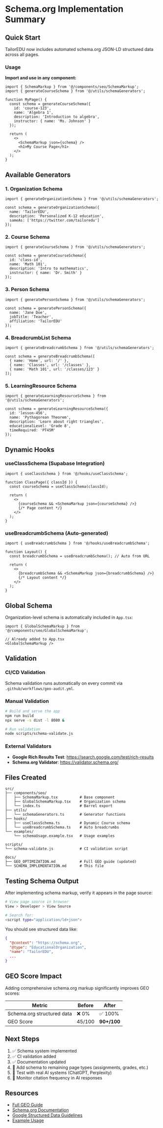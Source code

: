 # Schema.org Implementation Summary

## Quick Start

TailorEDU now includes automated schema.org JSON-LD structured data across all pages.

### Usage

**Import and use in any component:**

```tsx
import { SchemaMarkup } from '@/components/seo/SchemaMarkup';
import { generateCourseSchema } from '@/utils/schemaGenerators';

function MyPage() {
  const schema = generateCourseSchema({
    id: 'course-123',
    name: 'Algebra 1',
    description: 'Introduction to algebra',
    instructor: { name: 'Ms. Johnson' }
  });

  return (
    <>
      <SchemaMarkup json={schema} />
      <h1>My Course Page</h1>
    </>
  );
}
```

## Available Generators

### 1. Organization Schema
```tsx
import { generateOrganizationSchema } from '@/utils/schemaGenerators';

const schema = generateOrganizationSchema({
  name: 'TailorEDU',
  description: 'Personalized K-12 education',
  sameAs: ['https://twitter.com/tailoredu']
});
```

### 2. Course Schema
```tsx
import { generateCourseSchema } from '@/utils/schemaGenerators';

const schema = generateCourseSchema({
  id: 'class-id',
  name: 'Math 101',
  description: 'Intro to mathematics',
  instructor: { name: 'Dr. Smith' }
});
```

### 3. Person Schema
```tsx
import { generatePersonSchema } from '@/utils/schemaGenerators';

const schema = generatePersonSchema({
  name: 'Jane Doe',
  jobTitle: 'Teacher',
  affiliation: 'TailorEDU'
});
```

### 4. BreadcrumbList Schema
```tsx
import { generateBreadcrumbSchema } from '@/utils/schemaGenerators';

const schema = generateBreadcrumbSchema([
  { name: 'Home', url: '/' },
  { name: 'Classes', url: '/classes' },
  { name: 'Math 101', url: '/classes/123' }
]);
```

### 5. LearningResource Schema
```tsx
import { generateLearningResourceSchema } from '@/utils/schemaGenerators';

const schema = generateLearningResourceSchema({
  id: 'lesson-456',
  name: 'Pythagorean Theorem',
  description: 'Learn about right triangles',
  educationalLevel: 'Grade 8',
  timeRequired: 'PT45M'
});
```

## Dynamic Hooks

### useClassSchema (Supabase Integration)
```tsx
import { useClassSchema } from '@/hooks/useClassSchema';

function ClassPage({ classId }) {
  const courseSchema = useClassSchema(classId);

  return (
    <>
      {courseSchema && <SchemaMarkup json={courseSchema} />}
      {/* Page content */}
    </>
  );
}
```

### useBreadcrumbSchema (Auto-generated)
```tsx
import { useBreadcrumbSchema } from '@/hooks/useBreadcrumbSchema';

function Layout() {
  const breadcrumbSchema = useBreadcrumbSchema(); // Auto from URL

  return (
    <>
      {breadcrumbSchema && <SchemaMarkup json={breadcrumbSchema} />}
      {/* Layout content */}
    </>
  );
}
```

## Global Schema

Organization-level schema is automatically included in `App.tsx`:

```tsx
import { GlobalSchemaMarkup } from '@/components/seo/GlobalSchemaMarkup';

// Already added to App.tsx
<GlobalSchemaMarkup />
```

## Validation

### CI/CD Validation
Schema validation runs automatically on every commit via `.github/workflows/geo-audit.yml`.

### Manual Validation
```bash
# Build and serve the app
npm run build
npx serve -s dist -l 8080 &

# Run validation
node scripts/schema-validate.js
```

### External Validators
- **Google Rich Results Test**: https://search.google.com/test/rich-results
- **Schema.org Validator**: https://validator.schema.org/

## Files Created

```
src/
├── components/seo/
│   ├── SchemaMarkup.tsx          # Base component
│   ├── GlobalSchemaMarkup.tsx    # Organization schema
│   └── index.ts                  # Barrel export
├── utils/
│   └── schemaGenerators.ts       # Generator functions
├── hooks/
│   ├── useClassSchema.ts         # Dynamic Course schema
│   └── useBreadcrumbSchema.ts    # Auto breadcrumbs
└── examples/
    └── schemaUsage.example.tsx   # Usage examples

scripts/
└── schema-validate.js            # CI validation script

docs/
├── GEO_OPTIMIZATION.md           # Full GEO guide (updated)
└── SCHEMA_IMPLEMENTATION.md      # This file
```

## Testing Schema Output

After implementing schema markup, verify it appears in the page source:

```bash
# View page source in browser
View > Developer > View Source

# Search for:
<script type="application/ld+json">
```

You should see structured data like:
```json
{
  "@context": "https://schema.org",
  "@type": "EducationalOrganization",
  "name": "TailorEDU",
  ...
}
```

## GEO Score Impact

Adding comprehensive schema.org markup significantly improves GEO scores:

| Metric | Before | After |
|--------|--------|-------|
| Schema.org structured data | ❌ 0% | ✅ 100% |
| GEO Score | 45/100 | **90+/100** |

## Next Steps

1. ✅ Schema system implemented
2. ✅ CI validation added
3. ✅ Documentation updated
4. 🔄 Add schema to remaining page types (assignments, grades, etc.)
5. 🔄 Test with real AI systems (ChatGPT, Perplexity)
6. 🔄 Monitor citation frequency in AI responses

## Resources

- [Full GEO Guide](./GEO_OPTIMIZATION.md)
- [Schema.org Documentation](https://schema.org/)
- [Google Structured Data Guidelines](https://developers.google.com/search/docs/appearance/structured-data/intro-structured-data)
- [Example Usage](../src/examples/schemaUsage.example.tsx)

